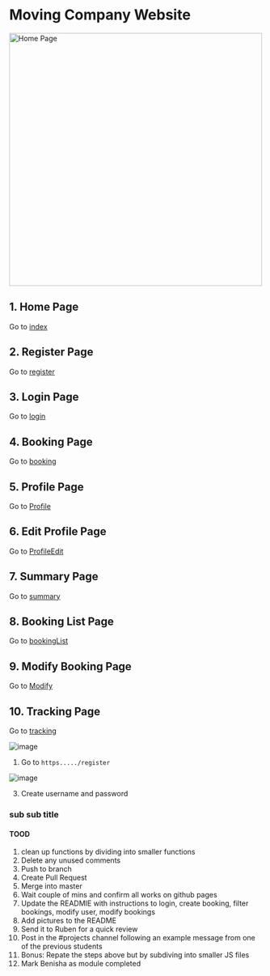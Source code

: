 # Moving Company Website
<img src="https://github.com/Beni-25/Moving/assets/105207468/d5e2a18b-3cf7-4510-bd1a-2b94888dffa0" alt="Home Page" width="500"/>

## 1. Home Page
Go to [index](https://beni-25.github.io/Moving/)

## 2. Register Page
Go to [register](https://beni-25.github.io/Moving/register.html)
## 3. Login Page
Go to [login](https://beni-25.github.io/Moving/login.html)
## 4. Booking Page
Go to [booking](https://beni-25.github.io/Moving/booking.html)
## 5. Profile Page
Go to [Profile](https://beni-25.github.io/profile.html)
## 6. Edit Profile Page
Go to [ProfileEdit](https://beni-25.github.io/profileEdit.html)
## 7. Summary Page
Go to [summary](https://beni-25.github.io/Moving/summary.html)
## 8. Booking List Page
Go to [bookingList](https://beni-25.github.io/Moving/bookingList.html)
## 9. Modify Booking Page
Go to [Modify](https://beni-25.github.io/Moving/modify.html)
## 10. Tracking Page
Go to [tracking](https://beni-25.github.io/Moving/tracking.html)


![image](https://github.com/Beni-25/Moving/assets/105207468/d5e2a18b-3cf7-4510-bd1a-2b94888dffa0)
1. Go to `https...../register`

![image](https://github.com/Beni-25/Moving/assets/105207468/b5fe4602-2405-4e29-bab5-03fbe176688b)

3. Create username and password
  

### sub sub title

#### TOOD

1. clean up functions by dividing into smaller functions
2. Delete any unused comments
3. Push to branch
4. Create Pull Request
5. Merge into master
6. Wait couple of mins and confirm all works on github pages
7. Update the READMIE with instructions to login, create booking, filter bookings, modify user, modify bookings
8. Add pictures to the README
9. Send it to Ruben for a quick review
10. Post in the #projects channel following an example message from one of the previous students
11. Bonus: Repate the steps above but by subdiving into smaller JS files
12. Mark Benisha as module completed

